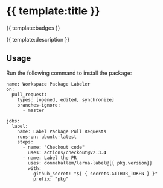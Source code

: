 # {{ template:title }}
{{ template:badges }}

{{ template:description }}

## Usage

Run the following command to install the package:

```
name: Workspace Package Labeler
on:
  pull_request:
    types: [opened, edited, synchronize]
    branches-ignore:
      - master

jobs:
  label:
    name: Label Package Pull Requests
    runs-on: ubuntu-latest
    steps:
      - name: "Checkout code"
        uses: actions/checkout@v2.3.4
      - name: Label the PR
        uses: donmahallem/lerna-label@{{ pkg.version}}
        with:
          github_secret: "${ { secrets.GITHUB_TOKEN } }"
          prefix: "pkg"
```
